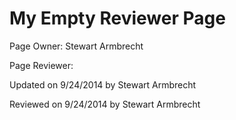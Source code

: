 My Empty Reviewer Page
=======

<p class="owner">Page Owner: Stewart Armbrecht</p>
<p class="reviewer">Page Reviewer:</p>
<p class="updated">Updated on 9/24/2014 by Stewart Armbrecht</p>
<p class="reviewed">Reviewed on 9/24/2014 by Stewart Armbrecht</p>
